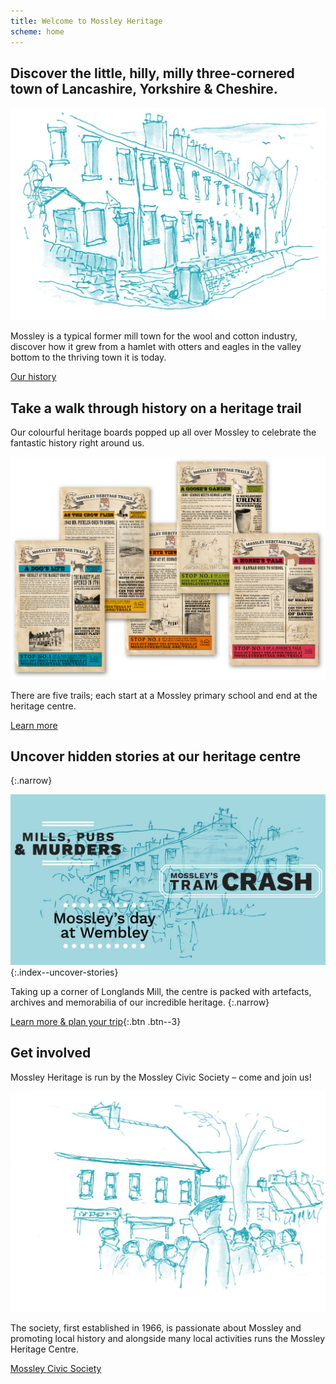 ```yaml
---
title: Welcome to Mossley Heritage
scheme: home
---
```

<section class="section section--first">
  <div class="layout layout--intro layout--image-overflow">
    <div class="layout__text-top">
      <h1 class="main__title">Discover the little, hilly, milly three-cornered town of Lancashire, Yorkshire & Cheshire.</h1>
    </div>
    <div class="layout__image">
      <img src="/images/home/MH_Homepage_Top@2x.jpg" alt="An illustration of Mossley">
    </div>
    <div class="layout__text-bottom">
      <p class="bigger--on-portrait">Mossley is a typical former mill town for the wool and cotton industry, discover how it grew from a hamlet with otters and eagles in the valley bottom to the thriving town it is today.</p>
      <p><a class="btn btn--1" href="/history">Our history</a></p>
    </div>
  </div>
</section>

<div class="textured">
  <section class="section">
    <h2 class="narrow">Take a walk through history on a heritage trail</h2>
    <p class="bigger--on-portrait narrow">Our colourful heritage boards popped up all over Mossley to celebrate the fantastic history right around us.</p>
    <img src="/images/home/MH_TrailsPosters_@2x.png" alt="A montage of the heritage trail signs" class="index--take-a-walk">
    <p  class="narrow">There are five trails; each start at a Mossley primary school and end at the heritage centre.</p>
    <p ><a class="btn btn--2" href="/trails">Learn more</a></p>
  </section>
</div>

<div class="filled">
<section class="section" markdown="1">

## Uncover hidden stories at our heritage centre
{:.narrow}

![A montage of some of the things you can find at the heritage centre](/images/home/MH_Homepage_Centre@2x.jpg){:.index--uncover-stories}

Taking up a corner of Longlands Mill, the centre is packed with artefacts, archives and memorabilia of our incredible heritage.
{:.narrow}

[Learn more & plan your trip](/visit){:.btn .btn--3}

</section>
</div>

<section class="section">
  <div class="layout layout--main layout--image-overflow layout--switch-left">
    <div class="layout__text-top">
      <h2>Get involved</h2>
      <p class="bigger">Mossley Heritage is run by the Mossley Civic Society – come and join us!</p>
    </div>
    <div class="layout__image">
      <img src="/images/home/MH_Homepage_Getinvolved@2x.jpg" alt="An illustration of the heritage centre">
    </div>
    <div class="layout__text-bottom">
      <p>The society, first established in 1966, is passionate about Mossley and promoting local history and alongside many local activities runs the Mossley Heritage Centre.</p>
      <p><a href="/civic-society" class="btn btn--1">Mossley Civic Society</a></p>
    </div>
  </div>
</section>
